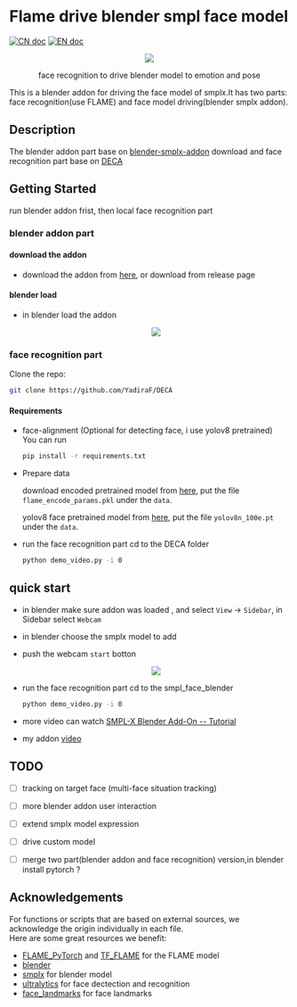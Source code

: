# Flame drive blender smpl face model 
<p align="left">
<a href="Doc/README_CN.md"><img src="https://img.shields.io/badge/文档-中文版-blue.svg" alt="CN doc"></a> 
<a href="README.md"><img src="https://img.shields.io/badge/document-English-blue.svg" alt="EN doc"></a>
</p>

  <p align="center"> 
  <img src="Doc/cut.gif">
  </p>
  <p align="center">face recognition to drive blender model to emotion and pose <p align="center">


This is a blender addon for driving the face model of smplx.It has two parts: face recognition(use FLAME) and face model driving(blender smplx addon).


## Description
The blender addon part base on [blender-smplx-addon](https://smpl-x.is.tue.mpg.de/) download and face recognition part base on [DECA](https://github.com/yfeng95/DECA)


  
## Getting Started
run blender addon frist, then local face recognition part
### blender addon part

#### download the addon

* download the addon from [here](https://drive.google.com/file/d/1QYBQjPlzC7Xk06JVYWWQSltdx7gg70c_/view?usp=sharing), or download from release page


#### blender load
* in blender load the addon

    <p align="center">   
    <img src="Doc/load_addon.gif">
    </p>



### face recognition part

Clone the repo:
  ```bash
  git clone https://github.com/YadiraF/DECA
  ```  

#### Requirements
 
* face-alignment (Optional for detecting face, i use yolov8 pretrained)  
  You can run 
  ```bash
  pip install -r requirements.txt
  ```
 

* Prepare data   
  
  download encoded pretrained model from [here](https://drive.google.com/file/d/16bfjajmNJtsQT6pXN0me_FKFGJnhCTPY/view?usp=sharing), put the file `flame_encode_params.pkl` under the `data`.

  yolov8 face pretrained model from [here](https://drive.google.com/file/d/1SxyTynMZhRJu0goGhNL4PVUFTMgGEgv4/view?usp=sharing), put the file `yolov8n_100e.pt` under the `data`.


* run the face recognition part
  cd to the DECA folder
  ```bash
  python demo_video.py -i 0
  ```
    


## quick start


* in blender make sure addon was loaded , and select `View` -> `Sidebar`, in Sidebar select `Webcam`

* in blender choose the smplx model to add 
  

* push the webcam `start` botton
  <p align="center">   
  <img src="Doc/start.gif">
  </p>

* run the face recognition part
  cd to the smpl_face_blender 
  ```bash
  python demo_video.py -i 0
  ```

* more video can watch [SMPL-X Blender Add-On -- Tutorial](https://www.youtube.com/watch?v=DY2k29Jef94) 
* my addon [video](https://www.bilibili.com/video/BV12D421A7Gf/?spm_id_from=333.999.0.0&vd_source=68a5de8a8ffee0752ac60feb59fc0d68) 


## TODO
- [ ] tracking on target face (multi-face situation tracking)
- [ ] more blender addon user interaction
- [ ] extend smplx model expression
- [ ] drive custom model
- [ ] merge two part(blender addon and face recognition) version,in blender install pytorch ?


## Acknowledgements
For functions or scripts that are based on external sources, we acknowledge the origin individually in each file.  
Here are some great resources we benefit:  
- [FLAME_PyTorch](https://github.com/soubhiksanyal/FLAME_PyTorch) and [TF_FLAME](https://github.com/TimoBolkart/TF_FLAME) for the FLAME model  
- [blender](https://www.blender.org/download/) 
- [smplx](https://smpl-x.is.tue.mpg.de/) for blender model
- [ultralytics](https://github.com/ultralytics/ultralytics) for face dectection and recognition
- [face_landmarks](https://github.com/1adrianb/face-alignment) for face landmarks



